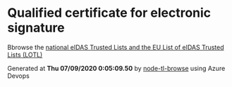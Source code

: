 # Qualified certificate for electronic signature 
 Bbrowse the [national eIDAS Trusted Lists and the EU List of eIDAS Trusted Lists (LOTL)](https://webgate.ec.europa.eu/tl-browser/#/) 
 
 
Generated at **Thu 07/09/2020  0:05:09.50** by [node-tl-browse](https://github.com/ymedlop/node-tl-browser) using Azure Devops 
